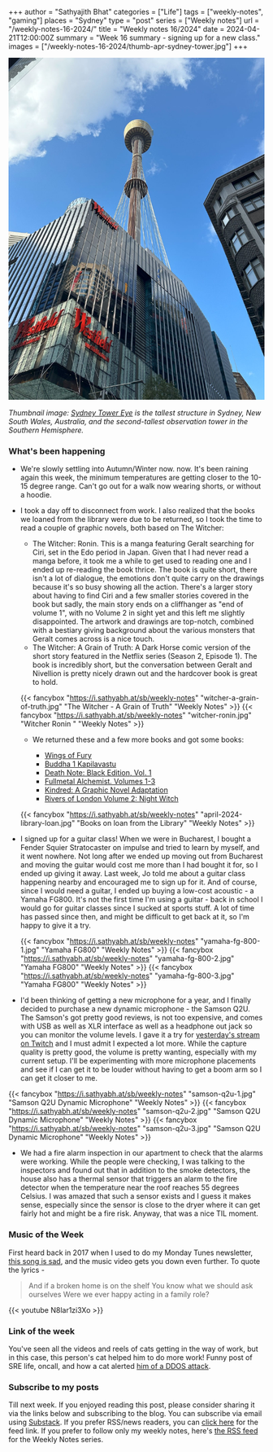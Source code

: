 +++
author = "Sathyajith Bhat"
categories = ["Life"]
tags = ["weekly-notes", "gaming"]
places = "Sydney"
type = "post"
series = ["Weekly notes"]
url = "/weekly-notes-16-2024/"
title = "Weekly notes 16/2024"
date = 2024-04-21T12:00:00Z
summary = "Week 16 summary - signing up for a new class."
images = ["/weekly-notes-16-2024/thumb-apr-sydney-tower.jpg"]
+++

![](thumb-apr-sydney-tower.jpg)

_Thumbnail image: [Sydney Tower Eye](https://www.sydneytowereye.com.au/) is the tallest structure in Sydney, New South Wales, Australia, and the second-tallest observation tower in the Southern Hemisphere._ 

### What's been happening

* We're slowly settling into Autumn/Winter now. now. It's been raining again this week, the minimum temperatures are getting closer to the 10-15 degree range. Can't go out for a walk now wearing shorts, or without a hoodie. 

* I took a day off to disconnect from work. I also realized that the books we loaned from the library were due to be returned, so I took the time to read a couple of graphic novels, both based on The Witcher:
    * The Witcher: Ronin. This is a manga featuring Geralt searching for Ciri, set in the Edo period in Japan. Given that I had never read a manga before, it took me a while to get used to reading one and I ended up re-reading the book thrice. The book is quite short, there isn't a lot of dialogue, the emotions don't quite carry on the drawings because it's so busy showing all the action. There's a larger story about having to find Ciri and a few smaller stories covered in the book but sadly, the main story ends on a cliffhanger as "end of volume 1", with no Volume 2 in sight yet and this left me slightly disappointed. The artwork and drawings are top-notch, combined with a bestiary giving background about the various monsters that Geralt comes across is a nice touch. 
    * The Witcher: A Grain of Truth: A Dark Horse comic version of the short story featured in the Netflix series (Season 2, Episode 1). The book is incredibly short, but the conversation between Geralt and Nivellion is pretty nicely drawn out and the hardcover book is great to hold. 

    {{< fancybox "https://i.sathyabh.at/sb/weekly-notes" "witcher-a-grain-of-truth.jpg" "The Witcher - A Grain of Truth" "Weekly Notes" >}}
    {{< fancybox "https://i.sathyabh.at/sb/weekly-notes" "witcher-ronin.jpg" "Witcher Ronin " "Weekly Notes" >}}

    * We returned these and a few more books and got some books:

      * [Wings of Fury](https://www.goodreads.com/book/show/55651393-wings-of-fury)
      * [Buddha 1 Kapilavastu](https://www.goodreads.com/book/show/209577.Buddha_Vol_1)
      * [Death Note: Black Edition, Vol. 1](https://www.goodreads.com/book/show/6345999-death-note)
      * [Fullmetal Alchemist. Volumes 1-3](https://www.goodreads.com/book/show/10182392-fullmetal-alchemist-3-in-1-edition-vol-1)
      * [Kindred: A Graphic Novel Adaptation](https://www.goodreads.com/book/show/28818221-kindred)
      * [Rivers of London Volume 2: Night Witch](https://www.goodreads.com/book/show/29504110-rivers-of-london)

    {{< fancybox "https://i.sathyabh.at/sb/weekly-notes" "april-2024-library-loan.jpg" "Books on loan from the Library" "Weekly Notes" >}}


* I signed up for a guitar class! When we were in Bucharest, I bought a Fender Squier Stratocaster on impulse and tried to learn by myself, and it went nowhere. Not long after we ended up moving out from Bucharest and moving the guitar would cost me more than I had bought it for, so I ended up giving it away. Last week, Jo told me about a guitar class happening nearby and encouraged me to sign up for it. And of course, since I would need a guitar, I ended up buying a low-cost acoustic - a Yamaha FG800. It's not the first time I'm using a guitar - back in school I would go for guitar classes since I sucked at sports stuff. A lot of time has passed since then, and might be difficult to get back at it, so I'm happy to give it a try.

  {{< fancybox "https://i.sathyabh.at/sb/weekly-notes" "yamaha-fg-800-1.jpg" "Yamaha FG800" "Weekly Notes" >}}
  {{< fancybox "https://i.sathyabh.at/sb/weekly-notes" "yamaha-fg-800-2.jpg" "Yamaha FG800" "Weekly Notes" >}}
  {{< fancybox "https://i.sathyabh.at/sb/weekly-notes" "yamaha-fg-800-3.jpg" "Yamaha FG800" "Weekly Notes" >}}


* I'd been thinking of getting a new microphone for a year, and I finally decided to purchase a new dynamic microphone - the Samson Q2U. The Samson's got pretty good reviews, is not too expensive, and comes with USB as well as XLR interface as well as a headphone out jack so you can monitor the volume levels. I gave it a try for [yesterday's stream on Twitch](https://www.twitch.tv/sathyabhat) and I must admit I expected a lot more. While the capture quality is pretty good, the volume is pretty wanting, especially with my current setup. I'll be experimenting with more microphone placements and see if I can get it to be louder without having to get a boom arm so I can get it closer to me. 

{{< fancybox "https://i.sathyabh.at/sb/weekly-notes" "samson-q2u-1.jpg" "Samson Q2U Dynamic Microphone" "Weekly Notes" >}}
{{< fancybox "https://i.sathyabh.at/sb/weekly-notes" "samson-q2u-2.jpg" "Samson Q2U Dynamic Microphone" "Weekly Notes" >}}
{{< fancybox "https://i.sathyabh.at/sb/weekly-notes" "samson-q2u-3.jpg" "Samson Q2U Dynamic Microphone" "Weekly Notes" >}}

* We had a fire alarm inspection in our apartment to check that the alarms were working. While the people were checking, I was talking to the inspectors and found out that in addition to the smoke detectors, the house also has a thermal sensor that triggers an alarm to the fire detector when the temperature near the roof reaches 55 degrees Celsius. I was amazed that such a sensor exists and I guess it makes sense, especially since the sensor is close to the dryer where it can get fairly hot and might be a fire risk. Anyway, that was a nice TIL moment. 

### Music of the Week

First heard back in 2017 when I used to do my Monday Tunes newsletter, [this song is sad](https://www.youtube.com/watch?v=N8lar1zi3Xo), and the music video gets you down even further. To quote the lyrics - 

> And if a broken home is on the shelf
> You know what we should ask ourselves
> Were we ever happy acting in a family role?

{{< youtube N8lar1zi3Xo >}}

### Link of the week

You've seen all the videos and reels of cats getting in the way of work, but in this case, this person's cat helped him to do more work! Funny post of SRE life, oncall, and how a cat alerted [him of a DDOS attack](https://www.dannyguo.com/blog/my-cat-alerted-me-to-a-ddos-attack).

### Subscribe to my posts

Till next week. If you enjoyed reading this post, please consider sharing it via the links below and subscribing to the blog. You can subscribe via email using [Substack](https://sathyabhat.substack.com/). If you prefer RSS/news readers, you can [click here](https://sathyabh.at/index.xml) for the feed link. If you prefer to follow only my weekly notes, here's [the RSS feed](https://sathyabh.at/series/weekly-notes/index.xml) for the Weekly Notes series. 